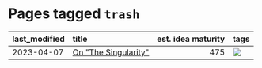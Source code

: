 # Pages tagged `trash`

|last_modified|title|est. idea maturity|tags
|:---|:---|---:|:---|
|2023-04-07|[On "The Singularity"](../alternative-perspective-on-the-singularity.md)|475|[![](https://img.shields.io/badge/tag-trash-c92725)](../tags/trash.md)|